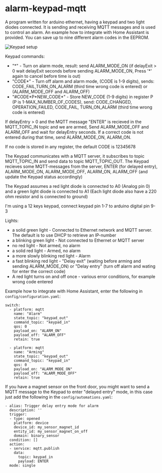 # alarm-keypad-mqtt
A program written for arduino ethernet, having a keypad and two light diodes connected. It is sending and receiving MQTT messages and is used to control an alarm. An example how to integrate with Home Assistant is provided. You can save up to nine different alarm codes in the EEPROM.

![Keypad setup](https://ekblad.org/keypad.jpg)

Keypad commands:

* "\*" - Turn on alarm mode, result: send ALARM_MODE_ON (if delayExit > 0 wait delayExit seconds before sending ALARM_MODE_ON, Press '\*' again to cancel before time is out)
* "CODE\*" - Turn off alarm and alarm mode, (CODE is 1-9 digits), sends: CODE_FAIL,TURN_ON_ALARM (third time wrong code is entered) or (ALARM_MODE_OFF and ALARM_OFF)
* "#CODE\*P\*NEW_CODE\*" - Store NEW_CODE (1-9 digits) in register P (P is 1-MAX_NUMBER_OF_CODES), send: CODE_CHANGED, OPERATION_FAILED, CODE_FAIL, TURN_ON_ALARM (third time wrong code is entered)

If delayEntry > 0 and the MQTT message "ENTER" is recieved in the MQTT_TOPIC_IN topic and we are armed, Send ALARM_MODE_OFF and ALARM_OFF and wait for delayEntry seconds. If a correct code is not entered during that time, send ALARM_MODE_ON, ALARM_ON.

If no code is stored in any register, the default CODE is 12345678

The Keypad communicates with a MQTT server, it subscribes to topic MQTT_TOPIC_IN and send data to topic MQTT_TOPIC_OUT. The Keypad recieves some MQTT-messages from the server, ENTER (for delayed entry), ALARM_MODE_ON, ALARM_MODE_OFF, ALARM_ON, ALARM_OFF (and update the Keypad status accordingly) 

The Keypad assumes a red light diode is connected to A0 (Analog pin 0) and a green light diode is connected to A1 (Each light diode also have a 220 ohm resistor and is connected to ground)

I'm using a 12 keys keypad, connect keypad pin 1-7 to arduino digital pin 9-3

Lights:

* a solid green light - Connected to Ethernet network and MQTT server. The default is to use DHCP to retrieve an IP-number
* a blinking green light - Not connected to Ethernet or MQTT server
* no red light - Not armed, no alarm
* a solid red light - Armed, no alarm
* a more slowly blinking red light - Alarm
* a fast blinking red light - "Delay exit" (waiting before arming and sending ALARM_MODE_ON) or "Delay entry" (turn off alarm and wating for enter the correct code)
* A red light turns on and off once - various error conditions, for example wrong code entered

Example how to integrate with Home Assistant, enter the following in `config/configuration.yaml`:
```
switch:
  - platform: mqtt
    name: "Alarm"
    state_topic: "keypad_out"
    command_topic: "keypad_in"
    qos: 0
    payload_on: "ALARM_ON"
    payload_off: "ALARM_OFF"
    retain: true
    
  - platform: mqtt
    name: "Arming"
    state_topic: "keypad_out"
    command_topic: "keypad_in"
    qos: 0
    payload_on: "ALARM_MODE_ON"
    payload_off: "ALARM_MODE_OFF"
    retain: true
```

If you have a magnet sensor on the front door, you might want to send a MQTT message to the Keypad to enter "delayed entry" mode, in this case just add the following in the `config/automations.yaml`:
```
- alias: Trigger delay entry mode for alarm
  description: ''
  trigger:
  - type: opened
    platform: device
    device_id: my_sensor_magnet_id
    entity_id: my_sensor_magnet_on_off
    domain: binary_sensor
  condition: []
  action:
  - service: mqtt.publish
    data:
      topic: keypad_in
      payload: ENTER
  mode: single
```
